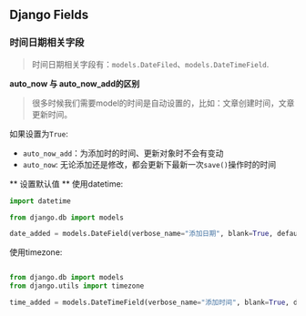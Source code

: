 ## Django Fields

### 时间日期相关字段
> 时间日期相关字段有：`models.DateFiled`、`models.DateTimeField`.


**auto_now 与 auto_now_add的区别**
> 很多时候我们需要model的时间是自动设置的，比如：文章创建时间，文章更新时间。  

如果设置为`True`:  
- `auto_now_add`：为添加时的时间、更新对象时不会有变动
- `auto_now`: 无论添加还是修改，都会更新下最新一次`save()`操作时的时间

** 设置默认值 **
使用datetime:

```python
import datetime

from django.db import models

date_added = models.DateField(verbose_name="添加日期", blank=True, default=datetime.date.today)
```

使用timezone:

```python

from django.db import models
from django.utils import timezone

time_added = models.DateTimeField(verbose_name="添加时间", blank=True, default=timezone.now)
```

